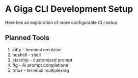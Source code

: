 # A Giga CLI Development Setup

Here lies an exploration of more configurable CLI setup

## Planned Tools

1. kitty    - terminal emulator
2. nushell  - shell
3. starship - customized prompt
4. fig      - AI prompt completions
5. tmux     - terminal multiplexing

